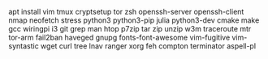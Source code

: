apt install vim tmux cryptsetup tor zsh openssh-server openssh-client nmap neofetch stress python3 python3-pip julia python3-dev cmake make gcc  wiringpi i3 git grep man htop p7zip tar zip unzip w3m traceroute mtr tor-arm fail2ban haveged gnupg fonts-font-awesome vim-fugitive vim-syntastic  wget curl tree lnav ranger xorg feh compton terminator aspell-pl
